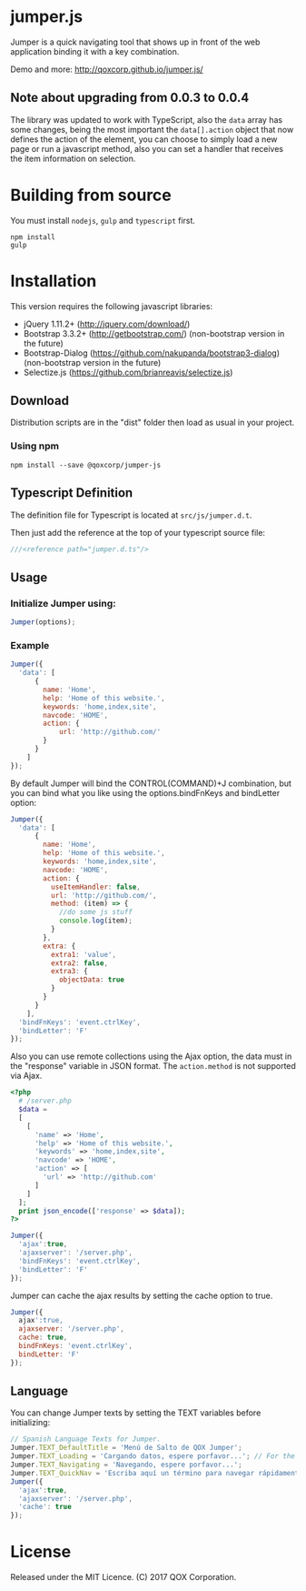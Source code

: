 # jumper.js
Jumper is a quick navigating tool that shows up in front of the web application binding it with a key combination.

Demo and more: http://qoxcorp.github.io/jumper.js/

## Note about upgrading from 0.0.3 to 0.0.4

The library was updated to work with TypeScript, also the `data` array has some changes, being the most important the `data[].action` object that now defines the action of the element,
you can choose to simply load a new page or run a javascript method, also you can set a handler that receives the item information on selection.

# Building from source

You must install `nodejs`, `gulp` and `typescript` first.

```
npm install
gulp
```

# Installation
This version requires the following javascript libraries:
- jQuery 1.11.2+ (http://jquery.com/download/)
- Bootstrap 3.3.2+ (http://getbootstrap.com/) (non-bootstrap version in the future)
- Bootstrap-Dialog (https://github.com/nakupanda/bootstrap3-dialog) (non-bootstrap version in the future)
- Selectize.js (https://github.com/brianreavis/selectize.js)

## Download

Distribution scripts are in the "dist" folder then load as usual in your project.

### Using npm

```
npm install --save @qoxcorp/jumper-js
```

## Typescript Definition

The definition file for Typescript is located at `src/js/jumper.d.t`.

Then just add the reference at the top of your typescript source file:

```typescript
///<reference path="jumper.d.ts"/>
```

## Usage

### Initialize Jumper using:
```javascript
Jumper(options);
```

### Example

```javascript
Jumper({
  'data': [
      { 
        name: 'Home', 
        help: 'Home of this website.', 
        keywords: 'home,index,site', 
        navcode: 'HOME',
        action: {            
            url: 'http://github.com/'
        }
      }
    ]
});
```

By default Jumper will bind the CONTROL(COMMAND)+J combination, but you can bind what you like using the options.bindFnKeys and bindLetter option:

```javascript
Jumper({
  'data': [
      { 
        name: 'Home',         
        help: 'Home of this website.', 
        keywords: 'home,index,site', 
        navcode: 'HOME',
        action: {
          useItemHandler: false,
          url: 'http://github.com/',
          method: (item) => { 
            //do some js stuff 
            console.log(item);
          }
        },
        extra: {
          extra1: 'value',
          extra2: false,
          extra3: {
            objectData: true
          }
        }
      }
    ],
  'bindFnKeys': 'event.ctrlKey',
  'bindLetter': 'F'
});
```

Also you can use remote collections using the Ajax option, the data must in the "response" variable in JSON format. The `action.method` is not supported via Ajax.

```php
<?php
  # /server.php
  $data = 
  [
    [
      'name' => 'Home',      
      'help' => 'Home of this website.', 
      'keywords' => 'home,index,site', 
      'navcode' => 'HOME',
      'action' => [
        'url' => 'http://github.com'
      ]
    ]
  ];
  print json_encode(['response' => $data]);
?>
```

```javascript
Jumper({
  'ajax':true,
  'ajaxserver': '/server.php',
  'bindFnKeys': 'event.ctrlKey',
  'bindLetter': 'F'
});
```

Jumper can cache the ajax results by setting the cache option to true.

```javascript
Jumper({
  ajax':true,
  ajaxserver: '/server.php',
  cache: true,
  bindFnKeys: 'event.ctrlKey',
  bindLetter: 'F'
});
```

## Language

You can change Jumper texts by setting the TEXT variables before initializing:

```javascript
// Spanish Language Texts for Jumper.
Jumper.TEXT_DefaultTitle = 'Menú de Salto de QOX Jumper';
Jumper.TEXT_Loading = 'Cargando datos, espere porfavor...'; // For the Ajax Loading view.
Jumper.TEXT_Navigating = 'Navegando, espere porfavor...';
Jumper.TEXT_QuickNav = 'Escriba aquí un término para navegar rápidamente por el sitio web.';
Jumper({
  'ajax':true,
  'ajaxserver': '/server.php',
  'cache': true
});
```

# License
Released under the MIT Licence.
(C) 2017 QOX Corporation.